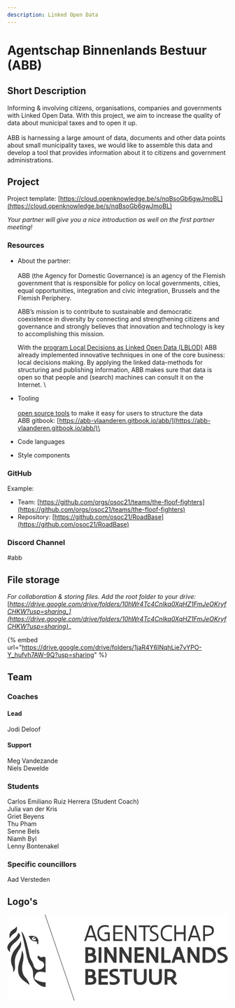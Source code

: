 ```yaml
---
description: Linked Open Data
---
```


# Agentschap Binnenlands Bestuur (ABB)

## Short Description

Informing & involving citizens, organisations, companies and governments with Linked Open Data. With this project, we aim to increase the quality of data about municipal taxes and to open it up.\
\
ABB is harnessing a large amount of data, documents and other data points about small municipality taxes, we would like to assemble this data and develop a tool that provides information about it to citizens and government administrations.

## Project

Project template: [https://cloud.openknowledge.be/s/nqBsoGb6gwJmoBL](https://cloud.openknowledge.be/s/nqBsoGb6gwJmoBL)

_Your partner will give you a nice introduction as well on the first partner meeting!_

### Resources

*   About the partner: \
    \
    ABB (the Agency for Domestic Governance) is an agency of the Flemish government that is responsible for policy on local governments, cities, equal opportunities, integration and civic integration, Brussels and the Flemish Periphery.&#x20;

    &#x20;

    ABB’s mission is to contribute to sustainable and democratic coexistence in diversity by connecting and strengthening citizens and governance and strongly believes that innovation and technology is key to accomplishing this mission.

    &#x20;

    With the [program Local Decisions as Linked Open Data (LBLOD)](https://lokaalbestuur.vlaanderen.be/lokale-besluiten-als-gelinkte-open-data/gelinkte-mobiliteit) ABB already implemented innovative techniques in one of the core business: local decisions making. By applying the linked data-methods for structuring and publishing information, ABB makes sure that data is open so that people and (search) machines can consult it on the Internet. \

* Tooling\
  [\
  open source tools](https://github.com/lblod) to make it easy for users to structure the data\
  ABB gitbook: [https://abb-vlaanderen.gitbook.io/abb/](https://abb-vlaanderen.gitbook.io/abb/)\

* Code languages
* Style components

### GitHub

Example:

* Team: [https://github.com/orgs/osoc21/teams/the-floof-fighters](https://github.com/orgs/osoc21/teams/the-floof-fighters)
* Repository: [https://github.com/osoc21/RoadBase](https://github.com/osoc21/RoadBase)

### **Discord Channel**

\#abb

## File storage

_For collaboration & storing files. Add the root folder to your drive:_ [_https://drive.google.com/drive/folders/10hWr4Tc4CnIka0XqHZ1FmJeOKryfCHKW?usp=sharing_](https://drive.google.com/drive/folders/10hWr4Tc4CnIka0XqHZ1FmJeOKryfCHKW?usp=sharing)__

{% embed url="https://drive.google.com/drive/folders/1jaR4Y6INqhLie7vYPO-Y_hufvh7AW-9Q?usp=sharing" %}

## Team

### Coaches

#### Lead

Jodi Deloof

#### Support

Meg Vandezande\
Niels Dewelde

### Students

Carlos Emiliano Ruiz Herrera (Student Coach) \
Julia van der Kris \
Griet Beyens \
Thu Pham\
Senne Bels \
Niamh Byl \
Lenny Bontenakel&#x20;

### Specific councillors

Aad Versteden

## Logo's

![Logo ABB](<../.gitbook/assets/logo-abb (1).svg>)

